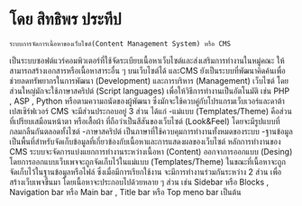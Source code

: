 # โดย สิทธิพร ประทีป  
    ระบบการจัดการเนื้อหาของเว็บไซต์(Content Management System) หรือ CMS    
เป็นระบบซอฟต์แวร์คอมพิวเตอร์ที่ใช้จัดระเบียบเนื้อหาเว็บไซต์และส่งเสริมการทำงานในหมู่คณะ ให้สามารถสร้างเอกสารหรือเนื้อหาสาระอื่น ๆ บนเว็บไซต์ได้ และCMS ยังเป็นระบบที่พัฒนาคิดค้นเพื่อช่วยลดทรัพยากรในการพัฒนา (Development) และการบริหาร (Management) เว็บไซต์ โดยส่วนใหญ่มักจะใช้ภาษาสคริปต์ (Script languages) เพื่อให้วิธีการทำงานเป็นอัตโนมัติ เช่น PHP , ASP , Python หรือตามความถนัดของผู้พัฒนา ซึ่งมักจะใช้ควบคู่กับโปรแกรมเว็บเวอร์และดาต้าเปสเซิร์ฟเวอร์
    CMS จะมีส่วนประกอบอยู่ 3 ส่วน ได้แก่
-แม่แบบ (Templates/Theme) คือส่วนที่เปรียบเสมือนหน้าตา หรือเสื้อผ้า ที่ถือว่าเป็นสีสันของเว็บไซต์ (Look&Feel) โดยจะมีรูปแบบที่กลมกลืนกันตลอดทั้งไซต์
-ภาษาสคริปต์ เป็นภาษาที่ใช้ควบคุมการทำงานทั้งหมดของระบบ
-ฐานข้อมูล เป็นพื้นที่สำหรับจัดเก็บข้อมูลที่เกี่ยวข้องกับเนื้อหาและการแสดงผลของเว็บไซต์
    หลักการทำงานของ CMS ระบบจะจัดการแบ่งแยกการทำงานระหว่างเนื้อหา (Content) ออกจาการออกแบบ (Desing) โดยการออกแบบเว็บเพจจะถูกจัดเก็บไว้ในแม่แบบ (Templates/Theme) ในขณะที่เนื้อหาจะถูกจัดเก็บไว้ในฐานข้อมูลหรือไฟล์ ซึ่งเมื่อมีการเรียกใช้งาน จะมีการทำงานร่วมกันระหว่าง 2 ส่วน เพื่อสร้างเว็บเพจขึ้นมา โดยเนื้อหาจะประกอบไปด้วยหลาย ๆ ส่วน เช่น Sidebar หรือ Blocks , Navigation bar หรือ Main bar , Title bar หรือ Top meno bar เป็นต้น
